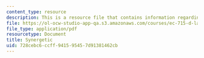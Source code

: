 ```yaml
---
content_type: resource
description: This is a resource file that contains information regarding synergetic.
file: https://ol-ocw-studio-app-qa.s3.amazonaws.com/courses/ec-715-d-lab-disseminating-innovations-for-the-common-good-spring-2007/728cebc6ccff941595457d91381462cb_MITEC_715S07_synergetic.pdf
file_type: application/pdf
resourcetype: Document
title: Synergetic
uid: 728cebc6-ccff-9415-9545-7d91381462cb
---
```


